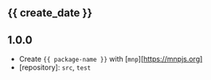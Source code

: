 ## {{ create_date }}

## 1.0.0

- Create `{{ package-name }}` with [`mnp`][https://mnpjs.org]
- [repository]: `src`, `test`
